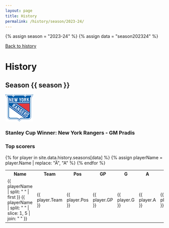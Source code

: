 ```yaml
---
layout: page
title: History
permalink: /history/season/2023-24/
---
```


{% assign season = "2023-24" %}
{% assign data = "season202324" %}

<a href="/history/" class="back">Back to history</a>

# History

## Season {{ season }}

<img src="/assets/img/logos/newyorkrangers.png"/>

### Stanley Cup Winner: New York Rangers - GM Pradis

### Top scorers

<table>
  <tr data-sort-method="none">
    <th>Name</th>
    <th>Team</th>
    <th>Pos</th>
    <th>GP</th>
    <th>G</th>
    <th>A</th>
    <th>P</th>
    <th>+/-</th>
    <th>PIM</th>
    <th>PPg</th>
    <th>PPa</th>
    <th>PPp</th>
    <th>SHg</th>
    <th>SHa</th>
    <th>SHp</th>
    <th>GWG</th>
    <th>GT</th>
    <th>FG</th>
    <th>EN</th>
    <th>SOG</th>
    <th>Sh</th>
    <th>AvR</th>
  </tr>
  {% for player in site.data.history.seasons[data] %}
  {% assign playerName = player.Name | replace: "Ä", "A" %}
  <tr>
    <td>
      <span>{{ playerName | split: " " | first }}</span>
      <span>{{ playerName | split: " " | slice: 1, 5 | join: " " }}</span>
    </td>
    <td>{{ player.Team }}</td>
    <td>{{ player.Pos }}</td>
    <td>{{ player.GP }}</td>
    <td>{{ player.G }}</td>
    <td>{{ player.A }}</td>
    <td>{{ player.P }}</td>
    <td>{{ player.PlusMinus }}</td>
    <td>{{ player.PIM }}</td>
    <td>{{ player.PPg }}</td>
    <td>{{ player.PPa }}</td>
    <td>{{ player.PPp }}</td>
    <td>{{ player.SHg }}</td>
    <td>{{ player.SHa }}</td>
    <td>{{ player.SHp }}</td>
    <td>{{ player.GWG }}</td>
    <td>{{ player.GT }}</td>
    <td>{{ player.FG }}</td>
    <td>{{ player.EN }}</td>
    <td>{{ player.SOG }}</td>
    <td>{{ player.Sh }}</td>
    <td>{{ player.AvR }}</td>
  </tr>
  {% endfor %}
</table>